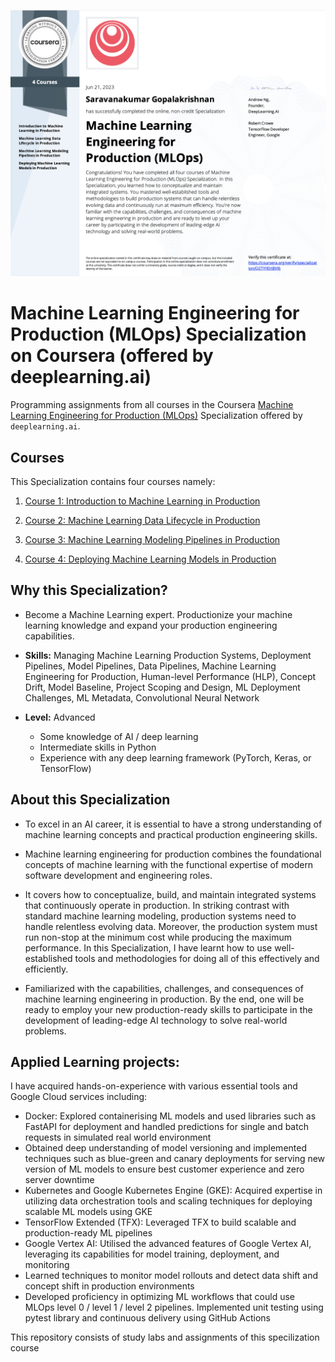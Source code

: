 ![](mlops-certificate-banner.jpg)

# Machine Learning Engineering for Production (MLOps) Specialization on Coursera (offered by deeplearning.ai)

Programming assignments from all courses in the Coursera [Machine Learning Engineering for Production (MLOps)](https://www.deeplearning.ai/generative-adversarial-networks-specialization/) Specialization offered by `deeplearning.ai`.

## Courses

This Specialization contains four courses namely:

1. [Course 1: Introduction to Machine Learning in Production](https://www.coursera.org/learn/introduction-to-machine-learning-in-production?specialization=machine-learning-engineering-for-production-mlops)

1. [Course 2: Machine Learning Data Lifecycle in Production](https://www.coursera.org/learn/machine-learning-data-lifecycle-in-production?specialization=machine-learning-engineering-for-production-mlops)

1. [Course 3: Machine Learning Modeling Pipelines in Production](https://www.coursera.org/learn/machine-learning-modeling-pipelines-in-production?specialization=machine-learning-engineering-for-production-mlops)

1. [Course 4: Deploying Machine Learning Models in Production](https://www.coursera.org/learn/deploying-machine-learning-models-in-production?specialization=machine-learning-engineering-for-production-mlops)

## Why this Specialization? 

- Become a Machine Learning expert. Productionize your machine learning knowledge and expand your production engineering capabilities.

- **Skills:** Managing Machine Learning Production Systems, Deployment Pipelines, Model Pipelines, Data Pipelines, Machine Learning Engineering for Production, Human-level Performance (HLP), Concept Drift, Model Baseline, Project Scoping and Design, ML Deployment Challenges, ML Metadata, Convolutional Neural Network

- **Level:** Advanced
	- Some knowledge of AI / deep learning
	- Intermediate skills in Python
	- Experience with any deep learning framework (PyTorch, Keras, or TensorFlow)

## About this Specialization

- To excel in an AI career, it is essential to have a strong understanding of machine learning concepts and practical production engineering skills.

- Machine learning engineering for production combines the foundational concepts of machine learning with the functional expertise of modern software development and engineering roles. 

- It covers how to conceptualize, build, and maintain integrated systems that continuously operate in production. In striking contrast with standard machine learning modeling, production systems need to handle relentless evolving data. Moreover, the production system must run non-stop at the minimum cost while producing the maximum performance. In this Specialization, I have learnt how to use well-established tools and methodologies for doing all of this effectively and efficiently.

- Familiarized with the capabilities, challenges, and consequences of machine learning engineering in production. By the end, one will be ready to employ your new production-ready skills to participate in the development of leading-edge AI technology to solve real-world problems.

## Applied Learning projects: 

I have acquired hands-on-experience with various essential tools and Google Cloud services including:

- Docker: Explored containerising ML models and used libraries such as FastAPI for deployment and handled predictions for single and batch requests in simulated real world environment 
- Obtained deep understanding of model versioning and implemented techniques such as blue-green and canary deployments for serving new version of ML models to ensure best customer experience and zero server downtime 
- Kubernetes and Google Kubernetes Engine (GKE): Acquired expertise in utilizing data orchestration tools and scaling techniques for deploying scalable ML models using GKE 
- TensorFlow Extended (TFX): Leveraged TFX to build scalable and production-ready ML pipelines 
- Google Vertex AI: Utilised the advanced features of Google Vertex AI, leveraging its capabilities for model training, deployment, and monitoring 
- Learned techniques to monitor model rollouts and detect data shift and concept shift in production environments 
- Developed proficiency in optimizing ML workflows that could use MLOps level 0 / level 1 / level 2 pipelines. Implemented unit testing using pytest library and continuous delivery using GitHub Actions 

This repository consists of study labs and assignments of this specilization course